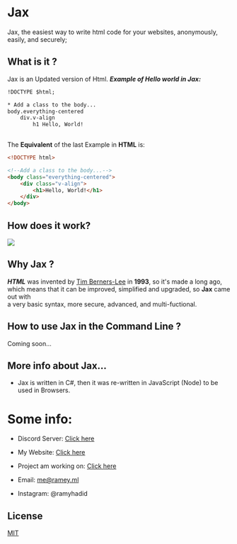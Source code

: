 # Jax

Jax, the easiest way to write html code for your websites, anonymously, easily, and securely; 


## What is it ?
Jax is an Updated version of Html.
***Example of Hello world in Jax:***
```html
!DOCTYPE $html;

* Add a class to the body...
body.everything-centered
    div.v-align
        h1 Hello, World!
        
```
The __Equivalent__ of the last Example in **HTML** is:

```html
<!DOCTYPE html>

<!--Add a class to the body...-->
<body class="everything-centered">
    <div class="v-align">
        <h1>Hello, World!</h1>
    </div>
</body>

```

## How does it work?
![](https://media.discordapp.net/attachments/975505511782965339/994557961236123688/unknown.png?width=1016&height=663)

## Why Jax ?
***HTML*** was invented by [Tim Berners-Lee](https://fr.wikipedia.org/wiki/Tim_Berners-Lee) in **1993**, so it's made a long ago, 
<br>
which means that it can be improved, simplified and upgraded, so **Jax** came out with 
<br>
a very basic syntax, more secure, advanced, and multi-fuctional.


## How to use Jax in the Command Line ?
Coming soon...

## More info about Jax...
+ Jax is written in C#, then it was re-written in JavaScript (Node) to be used in Browsers.

# Some info:
+ Discord Server: [Click here](https://dsc.gg/brcode)

+ My Website: [Click here](https://ramey.ml/l?(s)ramey.ml)

+ Project am working on: [Click here](https://rhpo.github.io/BrainCode/register)

+ Email: me@ramey.ml

+ Instagram: @ramyhadid
## License
[MIT](https://choosealicense.com/licenses/mit/)
